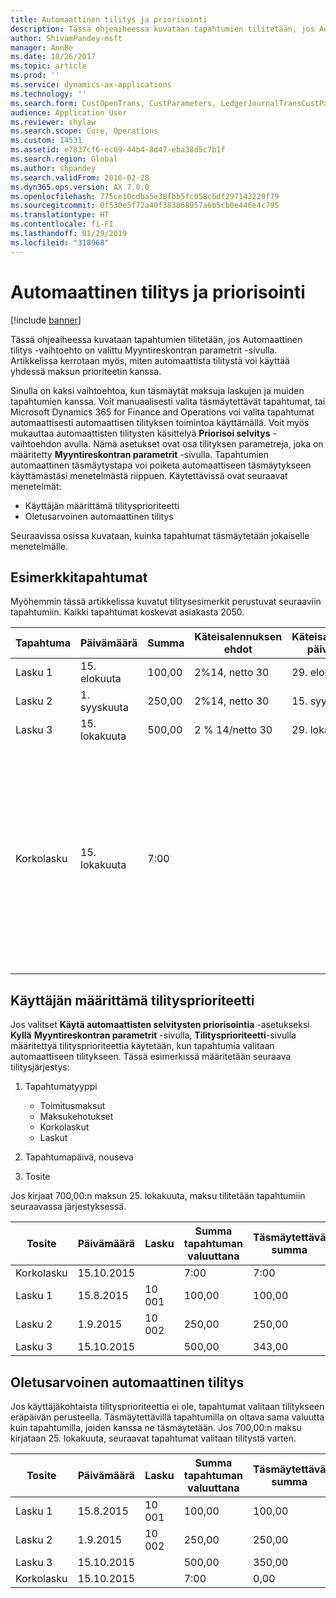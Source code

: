 ```yaml
---
title: Automaattinen tilitys ja priorisointi
description: Tässä ohjeaiheessa kuvataan tapahtumien tilitetään, jos Automaattinen tilitys -vaihtoehto on valittu Myyntireskontran parametrit -sivulla. Artikkelissa kerrotaan myös, miten automaattista tilitystä voi käyttää yhdessä maksun prioriteetin kanssa.
author: ShivamPandey-msft
manager: AnnBe
ms.date: 10/26/2017
ms.topic: article
ms.prod: ''
ms.service: dynamics-ax-applications
ms.technology: ''
ms.search.form: CustOpenTrans, CustParameters, LedgerJournalTransCustPaym
audience: Application User
ms.reviewer: shylaw
ms.search.scope: Core, Operations
ms.custom: 14531
ms.assetid: e7837cf6-ec69-44b4-8d47-eba38d5c7b1f
ms.search.region: Global
ms.author: shpandey
ms.search.validFrom: 2016-02-28
ms.dyn365.ops.version: AX 7.0.0
ms.openlocfilehash: 775ce10cdba5e38fbb5fc058c6df297143229f79
ms.sourcegitcommit: 0f530e5f72a40f383868957a6b5cb0e446e4c795
ms.translationtype: HT
ms.contentlocale: fi-FI
ms.lasthandoff: 01/29/2019
ms.locfileid: "318968"
---
```

# <a name="automatic-settlement-and-prioritization"></a>Automaattinen tilitys ja priorisointi

[!include [banner](../includes/banner.md)]

Tässä ohjeaiheessa kuvataan tapahtumien tilitetään, jos Automaattinen tilitys -vaihtoehto on valittu Myyntireskontran parametrit -sivulla. Artikkelissa kerrotaan myös, miten automaattista tilitystä voi käyttää yhdessä maksun prioriteetin kanssa.

Sinulla on kaksi vaihtoehtoa, kun täsmäytät maksuja laskujen ja muiden tapahtumien kanssa. Voit manuaalisesti valita täsmäytettävät tapahtumat, tai Microsoft Dynamics 365 for Finance and Operations voi valita tapahtumat automaattisesti automaattisen tilityksen toimintoa käyttämällä. Voit myös mukauttaa automaattisten tilitysten käsittelyä **Priorisoi selvitys** -vaihtoehdon avulla. Nämä asetukset ovat osa tilityksen parametreja, joka on määritetty **Myyntireskontran parametrit** -sivulla. Tapahtumien automaattinen täsmäytystapa voi poiketa automaattiseen täsmäytykseen käyttämästäsi menetelmästä riippuen. Käytettävissä ovat seuraavat menetelmät:

-   Käyttäjän määrittämä tilitysprioriteetti
-   Oletusarvoinen automaattinen tilitys

Seuraavissa osissa kuvataan, kuinka tapahtumat täsmäytetään jokaiselle menetelmälle.

## <a name="example-transactions"></a>Esimerkkitapahtumat
Myöhemmin tässä artikkelissa kuvatut tilitysesimerkit perustuvat seuraaviin tapahtumiin. Kaikki tapahtumat koskevat asiakasta 2050.

| Tapahtuma   | Päivämäärä        | Summa | Käteisalennuksen ehdot | Käteisalennuksen päivämäärä | Huomautukset                                                                                                                                                                                      |
|---------------|-------------|--------|---------------------|--------------------|-----------------------------------------------------------------------------------------------------------------------------------------------------------------------------------------------|
| Lasku 1     | 15. elokuuta   | 100,00 | 2%14, netto 30        | 29. elokuuta          |                                                                                                                                                                                               |
| Lasku 2     | 1. syyskuuta | 250,00 | 2%14, netto 30        | 15. syyskuuta       |                                                                                                                                                                                               |
| Lasku 3     | 15. lokakuuta  | 500,00 | 2 % 14/netto 30        | 29. lokakuuta         |                                                                                                                                                                                               |
| Korkolasku | 15. lokakuuta  | 7:00   |                     |                    | Tämä korkolasku on laskulle 1 ja laskulle 2. Summa lasketaan 2 prosentin korkona summista, jotka ovat vähintään 30 päivää myöhässä. Esimerkki: 0,02 × (100,00 + 250,00) = 7,00. |

## <a name="user-defined-settlement-priority"></a>Käyttäjän määrittämä tilitysprioriteetti
Jos valitset **Käytä automaattisten selvitysten priorisointia** -asetukseksi **Kyllä** **Myyntireskontran parametrit** -sivulla, **Tilitysprioriteetti**-sivulla määritettyä tilitysprioriteettia käytetään, kun tapahtumia valitaan automaattiseen tilitykseen. Tässä esimerkissä määritetään seuraava tilitysjärjestys:

1.  Tapahtumatyyppi
    -   Toimitusmaksut
    -   Maksukehotukset
    -   Korkolaskut
    -   Laskut

2.  Tapahtumapäivä, nouseva
3.  Tosite

Jos kirjaat 700,00:n maksun 25. lokakuuta, maksu tilitetään tapahtumiin seuraavassa järjestyksessä.

| Tosite       | Päivämäärä       | Lasku | Summa tapahtuman valuuttana | Täsmäytettävä summa | Saldo | Valuutta |
|---------------|------------|---------|--------------------------------|------------------|---------|----------|
| Korkolasku | 15.10.2015 |         | 7:00                           | 7:00             | 0,00    | USD      |
| Lasku 1     | 15.8.2015  | 10 001   | 100,00                         | 100,00           | 0,00    | USD      |
| Lasku 2     | 1.9.2015   | 10 002   | 250,00                         | 250,00           | 0,00    | USD      |
| Lasku 3     | 15.10.2015 |         | 500,00                         | 343,00           | 157,00  | USD      |

## <a name="default-automatic-settlement"></a>Oletusarvoinen automaattinen tilitys
Jos käyttäjäkohtaista tilitysprioriteettia ei ole, tapahtumat valitaan tilitykseen eräpäivän perusteella. Täsmäytettävillä tapahtumilla on oltava sama valuutta kuin tapahtumilla, joiden kanssa ne täsmäytetään. Jos 700,00:n maksu kirjataan 25. lokakuuta, seuraavat tapahtumat valitaan tilitystä varten.

| Tosite       | Päivämäärä       | Lasku | Summa tapahtuman valuuttana | Täsmäytettävä summa | Saldo | Valuutta |
|---------------|------------|---------|--------------------------------|------------------|---------|----------|
| Lasku 1     | 15.8.2015  | 10 001   | 100,00                         | 100,00           | 0,00    | USD      |
| Lasku 2     | 1.9.2015   | 10 002   | 250,00                         | 250,00           | 0,00    | USD      |
| Lasku 3     | 15.10.2015 |         | 500,00                         | 350,00           | 150,00  | USD      |
| Korkolasku | 15.10.2015 |         | 7:00                           | 0,00             | 0,00    | USD      |





